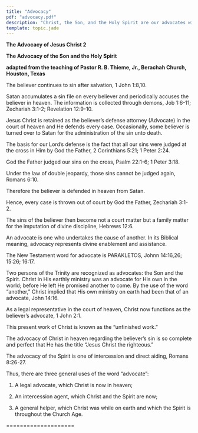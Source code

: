 ```yaml
---
title: "Advocacy"
pdf: "advocacy.pdf"
description: "Christ, the Son, and the Holy Spirit are our advocates with the Father, protecting us against the lies of Satan."
template: topic.jade
---
```



**The Advocacy of Jesus Christ 2**

**The Advocacy of the Son and the Holy Spirit**

**adapted from the teaching of Pastor R. B. Thieme, Jr., Berachah
Church, Houston, Texas**

The believer continues to sin after salvation, 1 John 1:8,10.

Satan accumulates a sin file on every believer and periodically accuses
the believer in heaven. The information is collected through demons, Job
1:6-11; Zechariah 3:1-2; Revelation 12:9-10.

Jesus Christ is retained as the believer’s defense attorney (Advocate)
in the court of heaven and He defends every case. Occasionally, some
believer is turned over to Satan for the administration of the sin unto
death.

The basis for our Lord’s defense is the fact that all our sins were
judged at the cross in Him by God the Father, 2 Corinthians 5:21; 1
Peter 2:24.

God the Father judged our sins on the cross, Psalm 22:1-6; 1 Peter 3:18.

Under the law of double jeopardy, those sins cannot be judged again,
Romans 6:10.

Therefore the believer is defended in heaven from Satan.

Hence, every case is thrown out of court by God the Father, Zechariah
3:1-2.

The sins of the believer then become not a court matter but a family
matter for the imputation of divine discipline, Hebrews 12:6.

An advocate is one who undertakes the cause of another. In its Biblical
meaning, advocacy represents divine enablement and assistance.

The New Testament word for advocate is PARAKLETOS, Johnn 14:16,26;
15:26; 16:17.

Two persons of the Trinity are recognized as advocates: the Son and the
Spirit. Christ in His earthly ministry was an advocate for His own in
the world; before He left He promised another to come. By the use of the
word “another,” Christ implied that His own ministry on earth had been
that of an advocate, John 14:16.

As a legal representative in the court of heaven, Christ now functions
as the believer’s advocate, 1 John 2:1.

This present work of Christ is known as the “unfinished work.”

The advocacy of Christ in heaven regarding the believer’s sin is so
complete and perfect that He has the title “Jesus Christ the righteous.”

The advocacy of the Spirit is one of intercession and direct aiding,
Romans 8:26-27.

Thus, there are three general uses of the word “advocate”:

1.  A legal advocate, which Christ is now in heaven;

2.  An intercession agent, which Christ and the Spirit are now;

3.  A general helper, which Christ was while on earth and which the
    Spirit is throughout the Church Age.

====================

